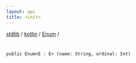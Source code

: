 ```yaml
---
layout: api
title: <init>
---
```

[stdlib](../../index.md) / [kotlin](../index.md) / [Enum](index.md) / [<init>](_init_.md)

# <init>

```
public Enum<E : E> (name: String, ordinal: Int)
```
